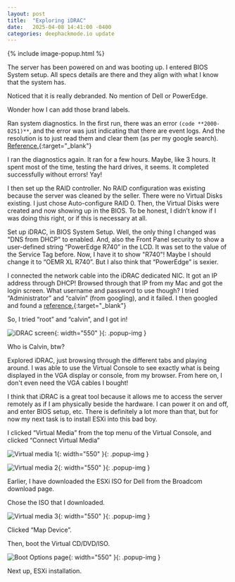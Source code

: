 ```yaml
---
layout: post
title:  "Exploring iDRAC"
date:   2025-04-08 14:41:00 -0400
categories: deephackmode.io update
---
```

{% include image-popup.html %}

The server has been powered on and was booting up.  I entered BIOS System setup.  All specs details are there and they align with what I know that the system has. 

Noticed that it is really debranded. No mention of Dell or PowerEdge.  

Wonder how I can add those brand labels. 

Ran system diagnostics.  In the first run, there was an error `(code **2000-0251)**`, and the error was just indicating that there are event logs.  And the resolution is to just read them and clear them (as per my google search).  [Reference.](https://www.dell.com/support/kbdoc/en-us/000139065/resolving-error-code-2000-0251-when-launching-the-epsa-diagnostics-on-dell-pc){:target="_blank"} 

I ran the diagnostics again.  It ran for a few hours.  Maybe, like 3 hours.  It spent most of the time, testing the hard drives, it seems.  It completed successfully without errors! Yay!

I then set up the RAID controller.  No RAID configuration was existing because the server was cleaned by the seller.  There were no Virtual Disks existing.  I just chose Auto-configure RAID 0.  Then, the Virtual Disks were created and now showing up in the BIOS.  To be honest, I didn’t know if I was doing this right, or if this is necessary at all.

Set up iDRAC, in BIOS System Setup.  Well, the only thing I changed was "DNS from DHCP" to enabled.  And, also the Front Panel security to show a user-defined string “PowerEdge R740” in the LCD. It was set to the value of the Service Tag before.  Now, I have it to show "R740"!  Maybe I should change it to “OEMR XL R740”.  But I also think that “PowerEdge” is sexier. 

I connected the network cable into the iDRAC dedicated NIC.  It got an IP address through DHCP!  Browsed through that IP from my Mac and got the login screen.  What username and password to use though?  I tried “Administrator” and “calvin” (from googling), and it failed.  I then googled and found a [reference.]( https://www.dell.com/support/kbdoc/en-us/000133536/dell-poweredge-what-is-the-default-username-and-password-for-idrac){:target="_blank"}

So, I tried “root” and “calvin”, and I got in!

![iDRAC screen](/assets/images/2025-04-08-exploring-idrac/idrac1.png "iDRAC screen"){: width="550" }{: .popup-img }

Who is Calvin, btw?

Explored iDRAC, just browsing through the different tabs and playing around. I was able to use the Virtual Console to see exactly what is being displayed in the VGA display or console, from my browser.  From here on, I don't even need the VGA cables I bought! 

I think that iDRAC is a great tool because it allows me to access the server remotely as if I am physically beside the hardware.  I can power it on and off, and enter BIOS setup, etc.  There is definitely a lot more than that, but for now my next task is to install ESXi into this bad boy.

I clicked “Virtual Media” from the top menu of the Virtual Console, and clicked “Connect Virtual Media”

![Virtual media 1](/assets/images/2025-04-08-exploring-idrac/virtual-media1.png "Virtual media 1"){: width="550" }{: .popup-img }

![Virtual media 2](/assets/images/2025-04-08-exploring-idrac/virtual-media2.png "Virtual media 2"){: width="550" }{: .popup-img }

Earlier, I have downloaded the ESXi ISO for Dell from the Broadcom download page.

Chose the ISO that I downloaded.

![Virtual media 3](/assets/images/2025-04-08-exploring-idrac/virtual-media3.png "Virtual media 3"){: width="550" }{: .popup-img }

Clicked “Map Device”.

Then, boot the Virtual CD/DVD/ISO.

![Boot Options page](/assets/images/2025-04-08-exploring-idrac/boot-options.png "Boot Options page"){: width="550" }{: .popup-img }

Next up, ESXi installation.